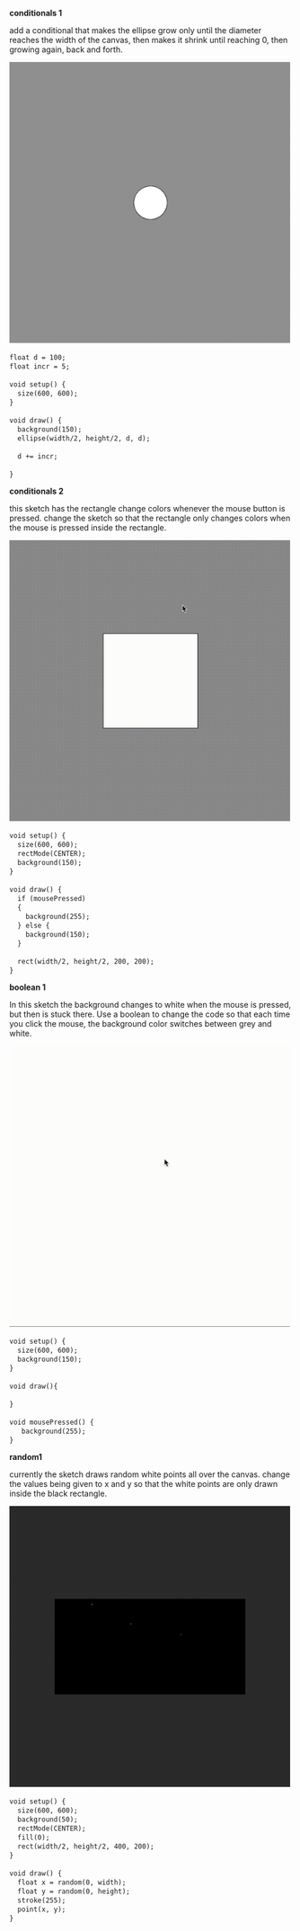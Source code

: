 **conditionals 1**

add a conditional that makes the ellipse grow only until the diameter reaches the width of the canvas, then makes it shrink until reaching 0, then growing again, back and forth.

![](https://raw.githubusercontent.com/whoisbma/whoisbma.github.io/master/Code1/img/conditionals1.gif "")

```
float d = 100;
float incr = 5;

void setup() {
  size(600, 600);
}

void draw() {
  background(150);
  ellipse(width/2, height/2, d, d);

  d += incr;  

}

```

**conditionals 2**

this sketch has the rectangle change colors whenever the mouse button is pressed. change the sketch so that the rectangle only changes colors when the mouse is pressed inside the rectangle.

<img src="https://github.com/Code1-SecB/Code_1_FA18/blob/master/img/cond2.gif" alt="drawing" width="500"/>

```
void setup() {
  size(600, 600);
  rectMode(CENTER);
  background(150);
}

void draw() {
  if (mousePressed)
  {
    background(255);
  } else {
    background(150);
  }

  rect(width/2, height/2, 200, 200);
}
```
**boolean 1**

In this sketch the background changes to white when the mouse is pressed, but then is stuck there. Use a boolean to change the code so that each time you click the mouse, the background color switches between grey and white.

<img src="https://github.com/Code1-SecB/Code_1_FA18/blob/master/img/bool1.gif" alt="drawing" width="500"/>

```
void setup() {
  size(600, 600);
  background(150);
}

void draw(){

}

void mousePressed() {
   background(255);
}
```

**random1**

currently the sketch draws random white points all over the canvas. change the values being given to x and y so that the white points are only drawn inside the black rectangle.

![](https://raw.githubusercontent.com/whoisbma/whoisbma.github.io/master/Code1/img/random1.gif "")

```
void setup() {
  size(600, 600);
  background(50);
  rectMode(CENTER);
  fill(0);
  rect(width/2, height/2, 400, 200);
}

void draw() {
  float x = random(0, width);
  float y = random(0, height);
  stroke(255);
  point(x, y);
}
```
